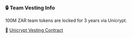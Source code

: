 ### 🔒 Team Vesting Info

100M ZAR team tokens are locked for 3 years via Unicrypt.

🔗 [Unicrypt Vesting Contract](https://app.uncx.network/lockers/token/chain/56/address/0x5f65cce050fca1b5f6cf9b51279d2d9fb8ac30bd)
